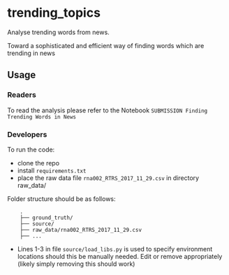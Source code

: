 # trending_topics
Analyse trending words from news. 

Toward a sophisticated and efficient way of finding words which are trending in news

## Usage
### Readers
To read the analysis please refer to the Notebook `SUBMISSION Finding Trending Words in News`

### Developers
To run the code:
- clone the repo
- install `requirements.txt`
- place the raw data file `rna002_RTRS_2017_11_29.csv` in directory raw_data/

Folder structure should be as follows:

	    .
	    ├── ground_truth/
	    ├── source/
	    ├── raw_data/rna002_RTRS_2017_11_29.csv
	    ├── ...
    
- Lines 1-3 in file `source/load_libs.py` is used to specify environment locations should this be manually needed. 
Edit or remove appropriately (likely simply removing this should work)
